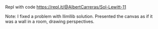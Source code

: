 Repl with code
https://repl.it/@AlbertCarreras/Sol-Lewitt-11

Note: I fixed a problem with llimllib solution. 
Presented the canvas as if it was a wall in a room, drawing perspectives.